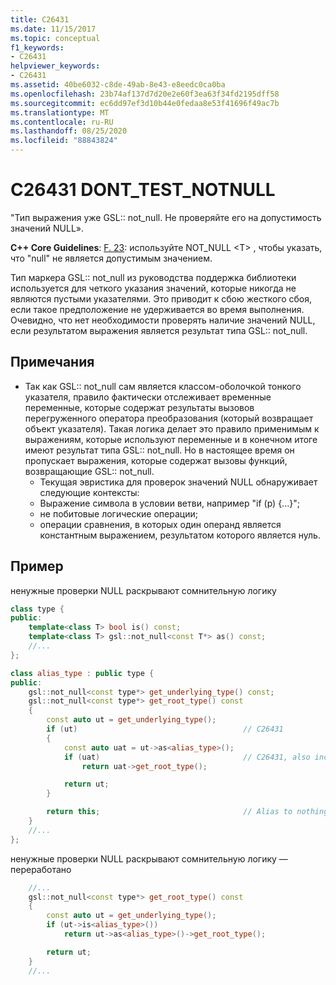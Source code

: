 ```yaml
---
title: C26431
ms.date: 11/15/2017
ms.topic: conceptual
f1_keywords:
- C26431
helpviewer_keywords:
- C26431
ms.assetid: 40be6032-c8de-49ab-8e43-e8eedc0ca0ba
ms.openlocfilehash: 23b74af137d7d20e2e60f3ea63f34fd2195dff58
ms.sourcegitcommit: ec6dd97ef3d10b44e0fedaa8e53f41696f49ac7b
ms.translationtype: MT
ms.contentlocale: ru-RU
ms.lasthandoff: 08/25/2020
ms.locfileid: "88843824"
---
```

# <a name="c26431-dont_test_notnull"></a>C26431 DONT_TEST_NOTNULL

"Тип выражения уже GSL:: not_null. Не проверяйте его на допустимость значений NULL».

**C++ Core Guidelines**: [F. 23](https://github.com/isocpp/CppCoreGuidelines/blob/master/CppCoreGuidelines.md#f23-use-a-not_nullt-to-indicate-that-null-is-not-a-valid-value): используйте NOT_NULL \<T> , чтобы указать, что "null" не является допустимым значением.

Тип маркера GSL:: not_null из руководства поддержка библиотеки используется для четкого указания значений, которые никогда не являются пустыми указателями. Это приводит к сбою жесткого сбоя, если такое предположение не удерживается во время выполнения. Очевидно, что нет необходимости проверять наличие значений NULL, если результатом выражения является результат типа GSL:: not_null.

## <a name="remarks"></a>Примечания

- Так как GSL:: not_null сам является классом-оболочкой тонкого указателя, правило фактически отслеживает временные переменные, которые содержат результаты вызовов перегруженного оператора преобразования (который возвращает объект указателя). Такая логика делает это правило применимым к выражениям, которые используют переменные и в конечном итоге имеют результат типа GSL:: not_null. Но в настоящее время он пропускает выражения, которые содержат вызовы функций, возвращающие GSL:: not_null.
  - Текущая эвристика для проверок значений NULL обнаруживает следующие контексты:
  - Выражение символа в условии ветви, например "if (p) {...}";
  - не побитовые логические операции;
  - операции сравнения, в которых один операнд является константным выражением, результатом которого является нуль.

## <a name="example"></a>Пример

ненужные проверки NULL раскрывают сомнительную логику

```cpp
class type {
public:
    template<class T> bool is() const;
    template<class T> gsl::not_null<const T*> as() const;
    //...
};

class alias_type : public type {
public:
    gsl::not_null<const type*> get_underlying_type() const;
    gsl::not_null<const type*> get_root_type() const
    {
        const auto ut = get_underlying_type();
        if (ut)                                     // C26431
        {
            const auto uat = ut->as<alias_type>();
            if (uat)                                // C26431, also incorrect use of API!
                return uat->get_root_type();

            return ut;
        }

        return this;                                // Alias to nothing? Actually, dead code!
    }
    //...
};
```

ненужные проверки NULL раскрывают сомнительную логику — переработано

```cpp
    //...
    gsl::not_null<const type*> get_root_type() const
    {
        const auto ut = get_underlying_type();
        if (ut->is<alias_type>())
            return ut->as<alias_type>()->get_root_type();

        return ut;
    }
    //...
```

